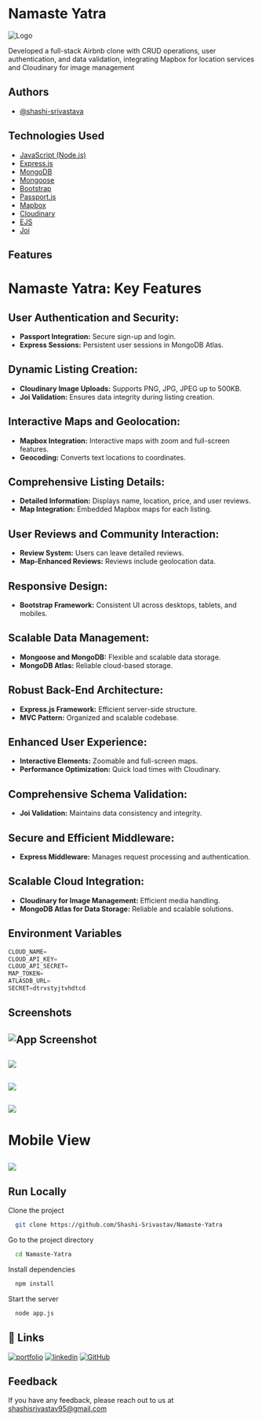 
# Namaste Yatra 
![Logo](https://res.cloudinary.com/danoxgcb8/image/upload/v1698837544/wanderlust_DEV/namaste_1_scnrpm.png)

Developed a full-stack Airbnb clone with CRUD operations, user authentication, and data validation, integrating Mapbox for location services and Cloudinary for image management



## Authors

- [@shashi-srivastava](https://github.com/Shashi-Srivastav)


## Technologies Used

 - [JavaScript (Node.js)]()
 - [Express.js]()
 - [MongoDB]()
 - [Mongoose]()
 - [Bootstrap]()
 - [Passport.js]()
 - [Mapbox]()
 - [Cloudinary]()
 - [EJS]()
 - [Joi]()










## Features
# Namaste Yatra: Key Features

## User Authentication and Security:
- **Passport Integration:** Secure sign-up and login.
- **Express Sessions:** Persistent user sessions in MongoDB Atlas.

## Dynamic Listing Creation:
- **Cloudinary Image Uploads:** Supports PNG, JPG, JPEG up to 500KB.
- **Joi Validation:** Ensures data integrity during listing creation.

## Interactive Maps and Geolocation:
- **Mapbox Integration:** Interactive maps with zoom and full-screen features.
- **Geocoding:** Converts text locations to coordinates.

## Comprehensive Listing Details:
- **Detailed Information:** Displays name, location, price, and user reviews.
- **Map Integration:** Embedded Mapbox maps for each listing.

## User Reviews and Community Interaction:
- **Review System:** Users can leave detailed reviews.
- **Map-Enhanced Reviews:** Reviews include geolocation data.

## Responsive Design:
- **Bootstrap Framework:** Consistent UI across desktops, tablets, and mobiles.

## Scalable Data Management:
- **Mongoose and MongoDB:** Flexible and scalable data storage.
- **MongoDB Atlas:** Reliable cloud-based storage.

## Robust Back-End Architecture:
- **Express.js Framework:** Efficient server-side structure.
- **MVC Pattern:** Organized and scalable codebase.

## Enhanced User Experience:
- **Interactive Elements:** Zoomable and full-screen maps.
- **Performance Optimization:** Quick load times with Cloudinary.

## Comprehensive Schema Validation:
- **Joi Validation:** Maintains data consistency and integrity.

## Secure and Efficient Middleware:
- **Express Middleware:** Manages request processing and authentication.

## Scalable Cloud Integration:
- **Cloudinary for Image Management:** Efficient media handling.
- **MongoDB Atlas for Data Storage:** Reliable and scalable solutions.
## Environment Variables

```javascript
CLOUD_NAME=
CLOUD_API_KEY=
CLOUD_API_SECRET=
MAP_TOKEN=
ATLASDB_URL=
SECRET=dtrvstyjtvhdtcd
```


## Screenshots

![App Screenshot](https://github.com/Shashi-Srivastav/Namaste-Yatra/assets/119119389/21c1c9d1-9101-4235-bdd8-ec9380db50af)
---
![](https://github.com/Shashi-Srivastav/Namaste-Yatra/assets/119119389/5920edce-37c1-4814-82ef-c28b6999116d)
---
![](https://github.com/Shashi-Srivastav/Namaste-Yatra/assets/119119389/85c60a10-f1d6-4bf3-b66d-5a2272bafb0a)
---
![](https://github.com/Shashi-Srivastav/Namaste-Yatra/assets/119119389/732fa7c3-78db-4bf0-9f60-61a77d61edce)
---
# Mobile View

![](https://github.com/Shashi-Srivastav/Namaste-Yatra/assets/119119389/e2c1aca0-1be3-4d6d-8809-f5022233c7b6)
---


## Run Locally

Clone the project

```bash
  git clone https://github.com/Shashi-Srivastav/Namaste-Yatra
```

Go to the project directory

```bash
  cd Namaste-Yatra
```

Install dependencies

```bash
  npm install
```

Start the server

```bash
  node app.js
```


## 🔗 Links
[![portfolio](https://img.shields.io/badge/my_portfolio-000?style=for-the-badge&logo=ko-fi&logoColor=white)](https://shashi-srivastava.vercel.app/)
[![linkedin](https://img.shields.io/badge/linkedin-0A66C2?style=for-the-badge&logo=linkedin&logoColor=white)](https://www.linkedin.com/in/shashi-srivastava01/)
[![GitHub](https://img.shields.io/badge/github-1DA1F2?style=for-the-badge&logo=twitter&logoColor=white)](https://github.com/Shashi-Srivastav)


## Feedback

If you have any feedback, please reach out to us at shashisrivastav95@gmail.com


